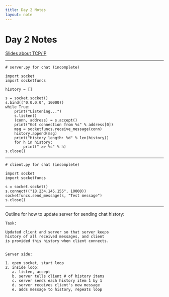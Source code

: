 ```yaml
---
title: Day 2 Notes
layout: note
---
```


# Day 2 Notes

[Slides about TCP/IP](/course-material/csss-day2-slides.pdf)

---

```
# server.py for chat (incomplete)

import socket
import socketfuncs

history = []

s = socket.socket()
s.bind(("0.0.0.0", 10000))
while True:
    print("Listening...")
    s.listen()
    (conn, address) = s.accept()
    print("Got connection from %s" % address[0])
    msg = socketfuncs.receive_message(conn)
    history.append(msg)
    print("History length: %d" % len(history))
    for h in history:
        print(" >> %s" % h)
s.close()
```

---

```
# client.py for chat (incomplete)

import socket
import socketfuncs

s = socket.socket()
s.connect(("18.234.145.155", 10000))
socketfuncs.send_message(s, "Test message")
s.close()
```

---

Outline for how to update server for sending chat history:

```
Task:

Updated client and server so that server keeps
history of all received messages, and client
is provided this history when client connects.


Server side:

1. open socket, start loop
2. inside loop:
   a. listen, accept
   b. server tells client # of history items
   c. server sends each history item 1 by 1
   d. server receives client's new message
   e. adds message to history, repeats loop
```



